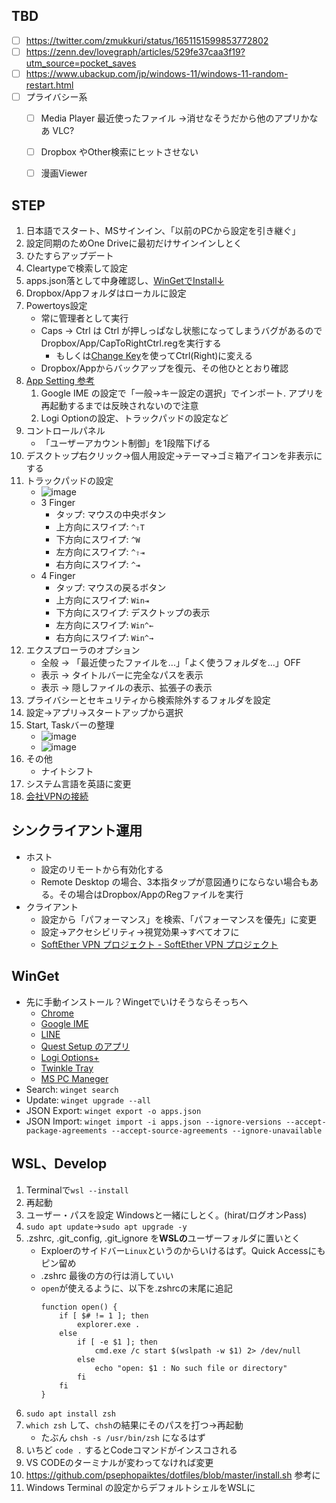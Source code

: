 ## TBD
- [ ] https://twitter.com/zmukkuri/status/1651151599853772802
- [ ] https://zenn.dev/lovegraph/articles/529fe37caa3f19?utm_source=pocket_saves
- [ ] https://www.ubackup.com/jp/windows-11/windows-11-random-restart.html
- [ ] プライバシー系
    - [ ] Media Player 最近使ったファイル →消せなそうだから他のアプリかなあ VLC?
    - [ ] Dropbox やOther検索にヒットさせない
    - [ ] 漫画Viewer



## STEP
1. 日本語でスタート、MSサインイン、「以前のPCから設定を引き継ぐ」
2. 設定同期のためOne Driveに最初だけサインインしとく
3. ひたすらアップデート
4. Cleartypeで検索して設定
5. apps.json落として中身確認し、[WinGetでInstall↓](#WinGet)
6. Dropbox/Appフォルダはローカルに設定
7. Powertoys設定
    - 常に管理者として実行
    - Caps → Ctrl は Ctrl が押しっぱなし状態になってしまうバグがあるのでDropbox/App/CapToRightCtrl.regを実行する
        - もしくは[Change Key](https://forest.watch.impress.co.jp/library/software/changekey/)を使ってCtrl(Right)に変える
    - Dropbox/Appからバックアップを復元、その他ひととおり確認
8. [App Setting 参考](https://github.com/psephopaiktes/dotfiles/blob/master/doc/app-setting.md)
    1. Google IME の設定で「一般→キー設定の選択」でインポート. アプリを再起動するまでは反映されないので注意
    1. Logi Optionの設定、トラックパッドの設定など
9. コントロールパネル
    - 「ユーザーアカウント制御」を1段階下げる
10. デスクトップ右クリック→個人用設定→テーマ→ゴミ箱アイコンを非表示にする
11. トラックパッドの設定
    * ![image](https://github.com/psephopaiktes/dotfiles/assets/4294850/5a005926-ecbd-416e-9946-5f501e059528)
    * 3 Finger
        * タップ: マウスの中央ボタン
        * 上方向にスワイプ: `^⇧T`
        * 下方向にスワイプ: `^W`
        * 左方向にスワイプ: `^⇧⇥`
        * 右方向にスワイプ: `^⇥`
    * 4 Finger
        * タップ: マウスの戻るボタン
        * 上方向にスワイプ: `Win⇥`
        * 下方向にスワイプ: デスクトップの表示
        * 左方向にスワイプ: `Win^←`
        * 右方向にスワイプ: `Win^→`
13. エクスプローラのオプション
    - 全般 → 「最近使ったファイルを...」「よく使うフォルダを...」OFF
    - 表示 → タイトルバーに完全なパスを表示
    - 表示 → 隠しファイルの表示、拡張子の表示
14. プライバシーとセキュリティから検索除外するフォルダを設定
15. 設定→アプリ→スタートアップから選択
16. Start, Taskバーの整理
    * ![image](https://github.com/psephopaiktes/dotfiles/assets/4294850/0864bfc2-713d-4ce0-925e-a379e54520b3)
    * ![image](https://github.com/psephopaiktes/dotfiles/assets/4294850/02d9316c-7157-48be-8010-217bc905a60c)
17. その他
    * ナイトシフト
18. システム言語を英語に変更
19. [会社VPNの接続](https://wiki.unext-info.jp/pages/viewpage.action?pageId=71448379)



## シンクライアント運用
- ホスト
    - 設定のリモートから有効化する
    - Remote Desktop の場合、3本指タップが意図通りにならない場合もある。その場合はDropbox/AppのRegファイルを実行
- クライアント
    - 設定から「パフォーマンス」を検索、「パフォーマンスを優先」に変更
    - 設定→アクセシビリティ→視覚効果→すべてオフに
    - [SoftEther VPN プロジェクト - SoftEther VPN プロジェクト](https://www.softether-download.com/ja.aspx?product=softether)



## WinGet
- 先に手動インストール？Wingetでいけそうならそっちへ
    - [Chrome](https://www.google.com/intl/ja_jp/chrome/)
    - [Google IME](https://www.google.co.jp/ime/)
    - [LINE](https://apps.microsoft.com/store/detail/line/9WZDNCRFJ2G6)
    - [Quest Setup のアプリ](https://www.meta.com/jp/quest/setup/)
    - [Logi Options+](https://www.logicool.co.jp/ja-jp/software/logi-options-plus.html)
    - [Twinkle Tray](https://apps.microsoft.com/detail/twinkle-tray%3A-brightness-slider/9PLJWWSV01LK?hl=ja-JP&gl=US)
    - [MS PC Maneger](https://pcmanager.microsoft.com/)
- Search: `winget search`
- Update: `winget upgrade --all`
- JSON Export: `winget export -o apps.json`
- JSON Import: `winget import -i apps.json --ignore-versions --accept-package-agreements --accept-source-agreements --ignore-unavailable`



## WSL、Develop
1. Terminalで`wsl --install`
1. 再起動
1. ユーザー・パスを設定 Windowsと一緒にしとく。(hirat/ログオンPass)
1. `sudo apt update`→`sudo apt upgrade -y`
1. .zshrc, .git_config, .git_ignore を**WSLの**ユーザーフォルダに置いとく
    - Exploerのサイドバー`Linux`というのからいけるはず。Quick Accessにもピン留め
    - .zshrc 最後の方の行は消していい
    - `open`が使えるように、以下を.zshrcの末尾に追記
        ```
        function open() {
            if [ $# != 1 ]; then
                explorer.exe .
            else
                if [ -e $1 ]; then
                    cmd.exe /c start $(wslpath -w $1) 2> /dev/null
                else
                    echo "open: $1 : No such file or directory" 
                fi
            fi
        }
        ```
1. `sudo apt install zsh`
1. `which zsh` して、`chsh`の結果にそのパスを打つ→再起動
    - たぶん `chsh -s /usr/bin/zsh` になるはず
1. いちど `code .` するとCodeコマンドがインスコされる
1. VS CODEのターミナルが変わってなければ変更
1. https://github.com/psephopaiktes/dotfiles/blob/master/install.sh 参考に
1. Windows Terminal の設定からデフォルトシェルをWSLに
